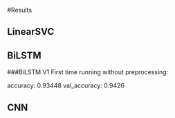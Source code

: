 #Results

## LinearSVC



## BiLSTM

###BiLSTM V1
First time running without preprocessing:

accuracy: 0.93448
val_accuracy: 0.9426

## CNN

